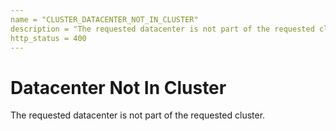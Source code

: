 ```yaml
---
name = "CLUSTER_DATACENTER_NOT_IN_CLUSTER"
description = "The requested datacenter is not part of the requested cluster."
http_status = 400
---
```


# Datacenter Not In Cluster

The requested datacenter is not part of the requested cluster.
